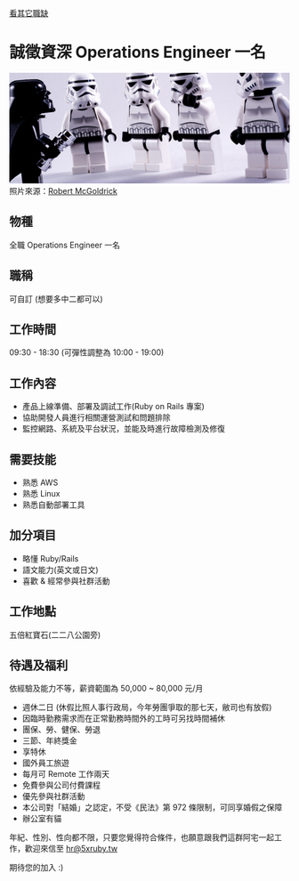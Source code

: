 [看其它職缺](/README.md)

# 誠徵資深 Operations Engineer 一名

![image](/images/recruit.jpg)
照片來源：[Robert McGoldrick](https://www.flickr.com/photos/bobsfever/)

## 物種

全職 Operations Engineer 一名

## 職稱

可自訂 (想要多中二都可以)

## 工作時間

09:30 - 18:30 (可彈性調整為 10:00 - 19:00)

## 工作內容

- 產品上線準備、部署及調試工作(Ruby on Rails 專案)
- 協助開發人員進行相關運營測試和問題排除
- 監控網路、系統及平台狀況，並能及時進行故障檢測及修復

## 需要技能

- 熟悉 AWS
- 熟悉 Linux
- 熟悉自動部署工具

## 加分項目

- 略懂 Ruby/Rails
- 語文能力(英文或日文)
- 喜歡 & 經常參與社群活動

## 工作地點

五倍紅寶石(二二八公園旁)

## 待遇及福利

依經驗及能力不等，薪資範圍為 50,000 ~ 80,000 元/月

- 週休二日 (休假比照人事行政局，今年勞團爭取的那七天，敝司也有放假)
- 因臨時勤務需求而在正常勤務時間外的工時可另找時間補休
- 團保、勞、健保、勞退
- 三節、年終獎金
- 享特休
- 國外員工旅遊
- 每月可 Remote 工作兩天
- 免費參與公司付費課程
- 優先參與社群活動
- 本公司對「結婚」之認定，不受《民法》第 972 條限制，可同享婚假之保障
- 辦公室有貓

年紀、性別、性向都不限，只要您覺得符合條件，也願意跟我們這群阿宅一起工作，歡迎來信至 hr@5xruby.tw

期待您的加入 :)

